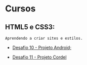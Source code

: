 # Cursos

 <h2>HTML5 e CSS3:</h2>
 
    Aprendendo a criar sites e estilos.
     
   * [Desafio 10 - Projeto Android;](gutocosca.github.io/html-css/Exercícios/desafios-modulo02/des10/android.html)

   * [Desafio 11 - Projeto Cordel](https://gutocosca.github.io/html-css/Exercícios/desafios-modulo02/des12/index.html)

